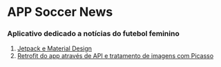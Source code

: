 # APP Soccer News
### Aplicativo dedicado a notícias do futebol feminino

1. [Jetpack e Material Design](https://github.com/PabloGarcia48/SantanderBootcamp/tree/release/android-jetpack-material-design-criando-apps-nativos-poderosos/6_Desafio_App_Java_Soccer_News)
2. [Retrofit do app através de API e tratamento de imagens com Picasso](https://github.com/PabloGarcia48/SantanderBootcamp/tree/release/abstraindo-dominio-de-apps-android-nativos-com-java/6_Desafio_App_Java_Soccer_News)
